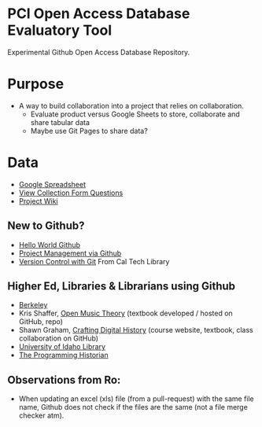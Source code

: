 # PCI Open Access Database Evaluatory Tool
Experimental Github Open Access Database Repository.

# Purpose
* A way to build collaboration into a project that relies on collaboration.
  * Evaluate product versus Google Sheets to store, collaborate and share tabular data
  * Maybe use Git Pages to share data?


# Data
* [Google Spreadsheet](https://docs.google.com/spreadsheets/d/1xfK6a0UIHLSK3h2nBxqznPi-dHRQI4nsjpRDBAO6Z1A/edit#gid=2117347238)
* [View Collection Form Questions](https://docs.google.com/forms/d/e/1FAIpQLSfpyFi9QKnO3lWvUpagKITSVO_8-FRYSappCR7GygicCQOChA/viewform)
* [Project Wiki](https://github.com/WCC-Library/oadb/wiki)


## New to Github?
* [Hello World Github](https://guides.github.com/activities/hello-world/)
* [Project Management via Github](https://github.com/features/project-management/)
* [Version Control with Git](https://caltechlibrary.github.io/git-desktop/aio/) From Cal Tech Library

## Higher Ed, Libraries & Librarians using Github
* [Berkeley](https://technology.berkeley.edu/services/web-development-and-hosting-enterprise-applications/github-berkeley)
* Kris Shaffer, [Open Music Theory](http://openmusictheory.com/) (textbook developed / hosted on GitHub, repo)
* Shawn Graham, [Crafting Digital History](http://site.craftingdigitalhistory.ca/) (course website, textbook, class collaboration on GitHub)
* [University of Idaho Library](https://uidaholib.github.io/get-git/)
* [The Programming Historian](https://programminghistorian.org/)

## Observations from Ro:
* When updating an excel (xls) file (from a pull-request) with the same file name, Github does not check if the files are the same (not a file merge checker atm).
